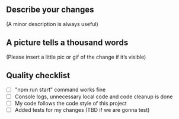 ## Describe your changes

(A minor description is always useful)

## A picture tells a thousand words

(Please insert a little pic or gif of the change if it’s visible)

## Quality checklist

- [ ] "npm run start" command works fine
- [ ] Console logs, unnecessary local code and code cleanup is done
- [ ] My code follows the code style of this project
- [ ] Added tests for my changes (TBD if we are gonna test)
